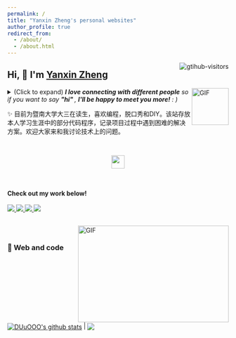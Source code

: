 ```yaml
---
permalink: /
title: "Yanxin Zheng's personal websites"
author_profile: true
redirect_from: 
  - /about/
  - /about.html
---
```

<a href="https://github.com/DUuOOO/">
    <img align="right" src="https://komarev.com/ghpvc/?username=DUuOOO&label=Visitors&color=red&style=flat&logo=github" alt="gtihub-visitors" />
</a>
 
## Hi, 👋  I'm <a href="https://DUuOOO.github.io">Yanxin Zheng</a>
 
<img align="right" alt="GIF" src="https://media.giphy.com/media/3NtY188QaxDdC/giphy.gif" width="84" title="Say HI"> <details><summary>(Click to expand) <em><b>I love connecting with different people</b> so if you want to <a img="https://github.com/DUuOOO/DUuOOO.github.io/tree/master/images/wechatScancode.jpg" >say <b>"hi" </b></a>, <b>I'll be happy to meet you more!</b> : )</em></summary>

<!--my introduction start-->
- ❤️ I like eating 🥥, raising 🐕‍🦺, playing 🏓, sleeping in 🛌 and 📺 [ACGN]
- 💬 Be free to ask me about anything [1637810435@qq.com].

 </details>
  
  ✨ 目前为暨南大学大三在读生，喜欢编程，脱口秀和DIY。该站存放本人学习生涯中的部分代码程序，记录项目过程中遇到困难的解决方案。欢迎大家来和我讨论技术上的问题。
 
 
<!--my introduction end -->
 
<br>

 
<p align="center">

  <a href="https://blog.csdn.net/duduoott" target="_blank" alt="CSDN" title="CSDN">
    <img src="https://img.icons8.com/material/48/000000/csdn.png" width="30px"/>
  </a>
    
  <br><br>
  <strong>Check out my work below!</strong>
  <br><br>
  <a href="https://github.com/DUuOOO">
    <img src="https://badges.strrl.dev/years/DUuOOO?style=flat-square&color=black&logo=github">
  </a>
  <a href="https://github.com/DUuOOO?tab=repositories">
    <img src="https://badges.strrl.dev/repos/DUuOOO?style=flat-square&color=black&logo=github">
  </a>
  <a href="https://gist.github.com/DUuOOO">
    <img src="https://badges.strrl.dev/gists/DUuOOO?style=flat-square&color=black&logo=github">
  </a>
  <a href="https://github.com/DUuOOO">
    <img src="https://badges.strrl.dev/commits/monthly/DUuOOO?style=flat-square&color=black&logo=github">
  </a>
</p>
 
<h2></h2>
 
<img align="right" alt="GIF" src="OctoCharmve/code.gif" width="343" height="220" title="Do what you haven't done!"> &nbsp;&nbsp;&nbsp;&nbsp;


 
### 🧠 Web and code


<a href=""><img align="center" src="https://github-readme-stats.vercel.app/api?username=DUuOOO&layout=compact&theme=buefy&hide_border=true" alt="DUuOOO's github stats" /></a> | <a href="https://github.com/DUuOOO/github-readme-stats"><img align="center" src="https://github-readme-stats.vercel.app/api/top-langs/?username=DUuOOO&layout=compact&theme=buefy&hide_border=true" /></a> 


<br />
<br />
